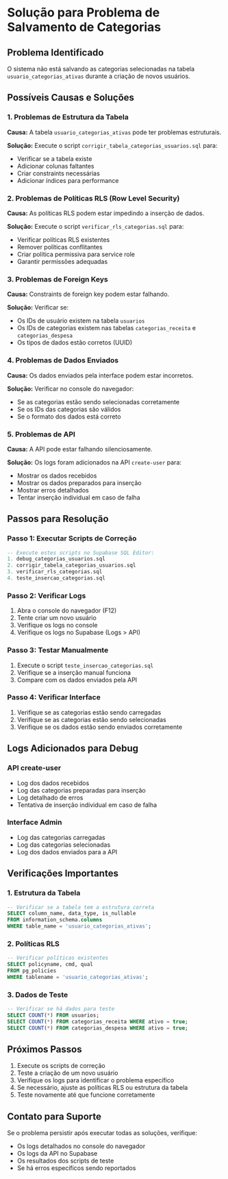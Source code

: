# Solução para Problema de Salvamento de Categorias

## Problema Identificado
O sistema não está salvando as categorias selecionadas na tabela `usuario_categorias_ativas` durante a criação de novos usuários.

## Possíveis Causas e Soluções

### 1. Problemas de Estrutura da Tabela
**Causa:** A tabela `usuario_categorias_ativas` pode ter problemas estruturais.

**Solução:** Execute o script `corrigir_tabela_categorias_usuarios.sql` para:
- Verificar se a tabela existe
- Adicionar colunas faltantes
- Criar constraints necessárias
- Adicionar índices para performance

### 2. Problemas de Políticas RLS (Row Level Security)
**Causa:** As políticas RLS podem estar impedindo a inserção de dados.

**Solução:** Execute o script `verificar_rls_categorias.sql` para:
- Verificar políticas RLS existentes
- Remover políticas conflitantes
- Criar política permissiva para service role
- Garantir permissões adequadas

### 3. Problemas de Foreign Keys
**Causa:** Constraints de foreign key podem estar falhando.

**Solução:** Verificar se:
- Os IDs de usuário existem na tabela `usuarios`
- Os IDs de categorias existem nas tabelas `categorias_receita` e `categorias_despesa`
- Os tipos de dados estão corretos (UUID)

### 4. Problemas de Dados Enviados
**Causa:** Os dados enviados pela interface podem estar incorretos.

**Solução:** Verificar no console do navegador:
- Se as categorias estão sendo selecionadas corretamente
- Se os IDs das categorias são válidos
- Se o formato dos dados está correto

### 5. Problemas de API
**Causa:** A API pode estar falhando silenciosamente.

**Solução:** Os logs foram adicionados na API `create-user` para:
- Mostrar os dados recebidos
- Mostrar os dados preparados para inserção
- Mostrar erros detalhados
- Tentar inserção individual em caso de falha

## Passos para Resolução

### Passo 1: Executar Scripts de Correção
```sql
-- Execute estes scripts no Supabase SQL Editor:
1. debug_categorias_usuarios.sql
2. corrigir_tabela_categorias_usuarios.sql
3. verificar_rls_categorias.sql
4. teste_insercao_categorias.sql
```

### Passo 2: Verificar Logs
1. Abra o console do navegador (F12)
2. Tente criar um novo usuário
3. Verifique os logs no console
4. Verifique os logs no Supabase (Logs > API)

### Passo 3: Testar Manualmente
1. Execute o script `teste_insercao_categorias.sql`
2. Verifique se a inserção manual funciona
3. Compare com os dados enviados pela API

### Passo 4: Verificar Interface
1. Verifique se as categorias estão sendo carregadas
2. Verifique se as categorias estão sendo selecionadas
3. Verifique se os dados estão sendo enviados corretamente

## Logs Adicionados para Debug

### API create-user
- Log dos dados recebidos
- Log das categorias preparadas para inserção
- Log detalhado de erros
- Tentativa de inserção individual em caso de falha

### Interface Admin
- Log das categorias carregadas
- Log das categorias selecionadas
- Log dos dados enviados para a API

## Verificações Importantes

### 1. Estrutura da Tabela
```sql
-- Verificar se a tabela tem a estrutura correta
SELECT column_name, data_type, is_nullable 
FROM information_schema.columns 
WHERE table_name = 'usuario_categorias_ativas';
```

### 2. Políticas RLS
```sql
-- Verificar políticas existentes
SELECT policyname, cmd, qual 
FROM pg_policies 
WHERE tablename = 'usuario_categorias_ativas';
```

### 3. Dados de Teste
```sql
-- Verificar se há dados para teste
SELECT COUNT(*) FROM usuarios;
SELECT COUNT(*) FROM categorias_receita WHERE ativo = true;
SELECT COUNT(*) FROM categorias_despesa WHERE ativo = true;
```

## Próximos Passos

1. Execute os scripts de correção
2. Teste a criação de um novo usuário
3. Verifique os logs para identificar o problema específico
4. Se necessário, ajuste as políticas RLS ou estrutura da tabela
5. Teste novamente até que funcione corretamente

## Contato para Suporte

Se o problema persistir após executar todas as soluções, verifique:
- Os logs detalhados no console do navegador
- Os logs da API no Supabase
- Os resultados dos scripts de teste
- Se há erros específicos sendo reportados 